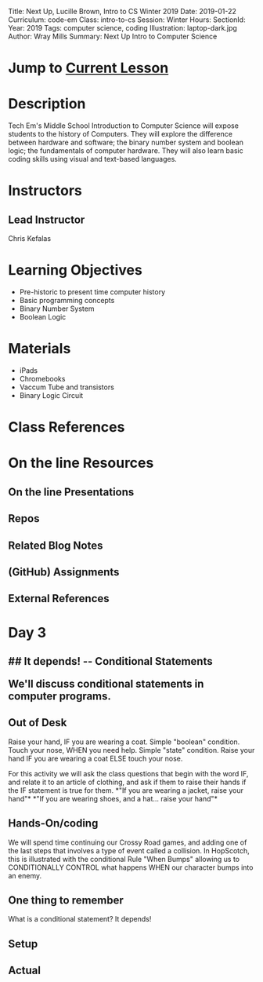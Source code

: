 Title: Next Up, Lucille Brown, Intro to CS Winter 2019
Date: 2019-01-22
Curriculum: code-em
Class: intro-to-cs
Session: Winter
Hours:
SectionId:
Year: 2019
Tags: computer science, coding
Illustration: laptop-dark.jpg
Author: Wray Mills 
Summary: Next Up Intro to Computer Science

# Jump to [Current Lesson](#day-3)

# Description

Tech Em's Middle School Introduction to Computer Science will expose
students to the history of Computers. They will explore the difference
between hardware and software; the binary number system and boolean
logic; the fundamentals of computer hardware. They will also learn
basic coding skills using visual and text-based languages.

# Instructors
## Lead Instructor

Chris Kefalas

# Learning Objectives

 * Pre-historic to present time computer history
 * Basic programming concepts
 * Binary Number System
 * Boolean Logic
 
# Materials
  
 * iPads
 * Chromebooks
 * Vaccum Tube and transistors
 * Binary Logic Circuit

# Class References

# On the line Resources

## On the line Presentations

## Repos

## Related Blog Notes

## (GitHub) Assignments

## External References

<h1><a name="day-3">Day 3</a><h2>
## It depends! -- Conditional Statements

We'll discuss conditional statements in computer programs.

## Out of Desk

Raise your hand, IF you are wearing a coat. Simple "boolean" condition.
Touch your nose, WHEN you need help. Simple "state" condition.
Raise your hand IF you are wearing a coat ELSE touch your nose.

<aside class="notes">
For this activity we will ask the class questions that begin
with the word IF, and relate it to an article of clothing, and ask if
them to raise their hands if the IF statement is true for them. *"If
you are wearing a jacket, raise your hand"* *"If you are wearing shoes, and a hat... raise your hand"*
</aside>


## Hands-On/coding

We will spend time continuing our Crossy Road games, and adding one of
the last steps that involves a type of event called a collision. In
HopScotch, this is illustrated with the conditional Rule "When Bumps"
allowing us to CONDITIONALLY CONTROL what happens WHEN our character bumps into an enemy.

<aside style="display:none">
We will spend time continuing our Crossy Road games, and adding one of the last steps that involves a type of event called a collision. In HopScotch, this is illustrated with the Rule "When ____ Bumps ____" and allows us to program what happens when our character bumps into an enemy. 
</aside>

[//]: # (This should not even go into the html)

## One thing to remember
What is a conditional statement? It depends!

## Setup

## Actual

